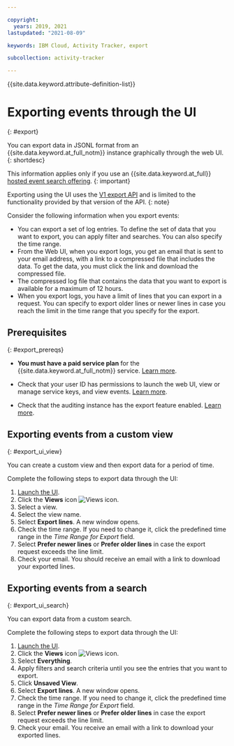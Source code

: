 ```yaml
---

copyright:
  years: 2019, 2021
lastupdated: "2021-08-09"

keywords: IBM Cloud, Activity Tracker, export

subcollection: activity-tracker

---
```


{{site.data.keyword.attribute-definition-list}}

 
# Exporting events through the UI
{: #export}

You can export data in JSONL format from an {{site.data.keyword.at_full_notm}} instance graphically through the web UI. 
{: shortdesc}

This information applies only if you use an {{site.data.keyword.at_full}} [hosted event search offering](/docs/activity-tracker?topic=activity-tracker-service_plan).
{: important}

Exporting using the UI uses the [V1 export API](/docs/activity-tracker?topic=activity-tracker-export_api) and is limited to the functionality provided by that version of the API.
{: note}

Consider the following information when you export events:
* You can export a set of log entries. To define the set of data that you want to export, you can apply filter and searches. You can also specify the time range. 
* From the Web UI, when you export logs, you get an email that is sent to your email address, with a link to a compressed file that includes the data. To get the data, you must click the link and download the compressed file.
* The compressed log file that contains the data that you want to export is available for a maximum of 12 hours. 
* When you export logs, you have a limit of lines that you can export in a request. You can specify to export older lines or newer lines in case you reach the limit in the time range that you specify for the export. 


## Prerequisites
{: #export_prereqs}

* **You must have a paid service plan** for the {{site.data.keyword.at_full_notm}} service. [Learn more](/docs/services/activity-tracker?topic=activity-tracker-service_plan#service_plan). 

* Check that your user ID has permissions to launch the web UI, view or manage service keys, and view events. [Learn more](/docs/services/activity-tracker?topic=activity-tracker-iam_view_events#iam_view_events).

* Check that the auditing instance has the export feature enabled. [Learn more](/docs/activity-tracker?topic=activity-tracker-export_config).

## Exporting events from a custom view
{: #export_ui_view}

You can create a custom view and then export data for a period of time.

Complete the following steps to export data through the UI:

1. [Launch the UI](/docs/services/activity-tracker?topic=activity-tracker-launch#launch).
2. Click the **Views** icon ![Views icon](images/views.png "Views icon").
3. Select a view.
4. Select the view name. 
5. Select **Export lines**. A new window opens.
6. Check the time range. If you need to change it, click the predefined time range in the *Time Range for Export* field.
7. Select **Prefer newer lines** or **Prefer older lines** in case the export request exceeds the line limit.
8. Check your email. You should receive an email with a link to download your exported lines.


## Exporting events from a search
{: #export_ui_search}

You can export data from a custom search.

Complete the following steps to export data through the UI:

1. [Launch the UI](/docs/services/activity-tracker?topic=activity-tracker-launch#launch).
2. Click the **Views** icon ![Views icon](images/views.png "Views icon").
3. Select **Everything**.
4. Apply filters and search criteria until you see the entries that you want to export.
5. Click **Unsaved View**.
6. Select **Export lines**. A new window opens.
7. Check the time range. If you need to change it, click the predefined time range in the *Time Range for Export* field.
8. Select **Prefer newer lines** or **Prefer older lines** in case the export request exceeds the line limit.
9. Check your email. You receive an email with a link to download your exported lines.



